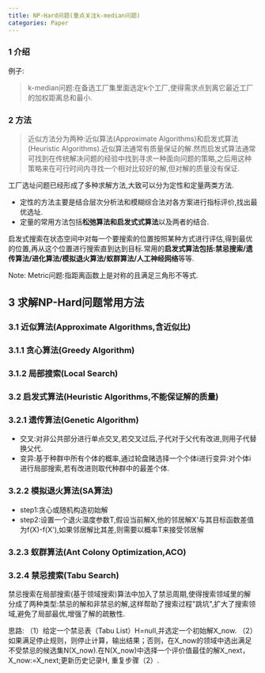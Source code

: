 ```yaml
---
title: NP-Hard问题(重点关注k-median问题)
categories: Paper
---
```

### 1 介绍
例子:
> k-median问题:在备选工厂集里面选定k个工厂,使得需求点到离它最近工厂的加权距离总和最小.

### 2 方法
> 近似方法分为两种:近似算法(Approximate Algorithms)和启发式算法(Heuristic Algorithms).近似算法通常有质量保证的解.然而启发式算法通常可找到在传统解决问题的经验中找到寻求一种面向问题的策略,之后用这种策略来在可行时间内寻找一个相对比较好的解,但对解的质量没有保证.

工厂选址问题已经形成了多种求解方法,大致可以分为定性和定量两类方法.
* 定性的方法主要是结合层次分析法和模糊综合法对各方案进行指标评价,找出最优选址.
* 定量的常用方法包括**松弛算法和启发式式算法**以及两者的结合.

启发式搜索在状态空间中对每一个要搜索的位置按照某种方式进行评估,得到最优的位置,再从这个位置进行搜索直到达到目标.常用的**启发式算法包括:禁忌搜索/遗传算法/进化算法/模拟退火算法/蚁群算法/人工神经网络**等等.

Note:
Metric问题:指距离函数上是对称的且满足三角形不等式.

## 3 求解NP-Hard问题常用方法

### 3.1 近似算法(Approximate Algorithms,含近似比)
### 3.1.1 贪心算法(Greedy Algorithm)
### 3.1.2 局部搜索(Local Search)

### 3.2 启发式算法(Heuristic Algorithms,不能保证解的质量)
### 3.2.1 遗传算法(Genetic Algorithm)
* 交叉:对非公共部分进行单点交叉,若交叉过后,子代对于父代有改进,则用子代替换父代.
* 变异:基于种群中所有个体的概率,通过轮盘赌选择一个个体i进行变异:对个体i进行局部搜索,若有改进则取代种群中的最差个体.

### 3.2.2 模拟退火算法(SA算法)
* step1:贪心或随机构造初始解
* step2:设置一个退火温度参数T,假设当前解X,他的邻居解X'与其目标函数差值为f(X)-f(X'),如果邻居解比其差,则需要以概率T来接受邻居解

### 3.2.3 蚁群算法(Ant Colony Optimization,ACO)

### 3.2.4 禁忌搜索(Tabu Search)
禁忌搜索在局部搜索(基于领域搜索)算法中加入了禁忌周期,使得搜索领域里的解分成了两种类型:禁忌的解和非禁忌的解,这样帮助了搜索过程"跳坑",扩大了搜索领域,避免了局部最优,增强了解的疏散性.

思路:
（1）给定一个禁忌表（Tabu List）H=null,并选定一个初始解X_now.
（2）如果满足停止规则，则停止计算，输出结果；否则，在X_now的领域中选出满足不受禁忌的候选集N(X_now).在N(X_now)中选择一个评价值最佳的解X_next，X_now:=X_next;更新历史记录H, 重复步骤（2）.


